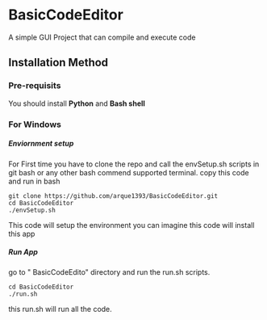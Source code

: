 # BasicCodeEditor
A simple GUI Project that can compile and execute code 
## Installation Method 
### Pre-requisits
You should install **Python** and **Bash shell**
### For Windows
##### Enviornment setup 
For First time you have to clone the repo and call the envSetup.sh scripts in git bash or any other bash commend supported terminal.
copy this code and run in bash 
```
git clone https://github.com/arque1393/BasicCodeEditor.git
cd BasicCodeEditor
./envSetup.sh 
```
This code will setup the environment 
you can imagine this code will install this app

##### Run App
go to " BasicCodeEdito" directory and run the run.sh scripts.
```
cd BasicCodeEditor
./run.sh 
```

this run.sh will run all the code.
